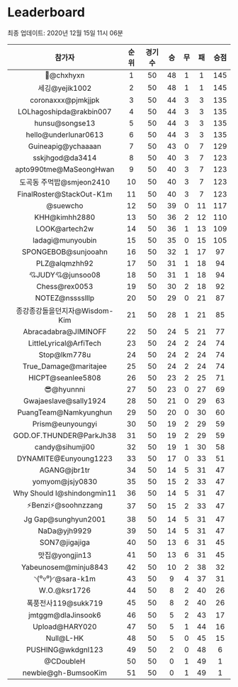 # Leaderboard
최종 업데이트: 2020년 12월 15일 11시 06분




| 참가자 | 순위 | 경기수 | 승 | 무 | 패 | 승점 |
|:---:|:---:|:---:|:---:|:---:|:---:|:---:|
| 👑@chxhyxn | 1 | 50 | 48 | 1 | 1 | 145 |
| 세깅@yejik1002 | 2 | 50 | 48 | 1 | 1 | 145 |
| coronaxxx@pjmkjjpk | 3 | 50 | 44 | 3 | 3 | 135 |
| LOLhagoshipda@rakbin007 | 4 | 50 | 44 | 3 | 3 | 135 |
| hunsu@songse13 | 5 | 50 | 44 | 3 | 3 | 135 |
| hello@underlunar0613 | 6 | 50 | 44 | 3 | 3 | 135 |
| Guineapig@ychaaaan | 7 | 50 | 43 | 0 | 7 | 129 |
| sskjhgod@da3414 | 8 | 50 | 40 | 3 | 7 | 123 |
| apto990tme@MaSeongHwan | 9 | 50 | 40 | 3 | 7 | 123 |
| 도곡동 주먹밥@smjeon2410 | 10 | 50 | 40 | 3 | 7 | 123 |
| FinalRoster@StackOut-K1m | 11 | 50 | 40 | 3 | 7 | 123 |
| @suewcho | 12 | 50 | 39 | 0 | 11 | 117 |
| KHH@kimhh2880 | 13 | 50 | 36 | 2 | 12 | 110 |
| LOOK@artech2w | 14 | 50 | 36 | 1 | 13 | 109 |
| ladagi@munyoubin | 15 | 50 | 35 | 0 | 15 | 105 |
| SPONGEBOB@sunjooahn | 16 | 50 | 32 | 1 | 17 | 97 |
| PLZ@alqmzhh92 | 17 | 50 | 31 | 1 | 18 | 94 |
| 💘JUDY💘@junsoo08 | 18 | 50 | 31 | 1 | 18 | 94 |
| Chess@rex0053 | 19 | 50 | 30 | 2 | 18 | 92 |
| NOTEZ@nsssslllp | 20 | 50 | 29 | 0 | 21 | 87 |
| 종강종강돌을던지자@Wisdom-Kim | 21 | 50 | 28 | 1 | 21 | 85 |
| Abracadabra@JIMINOFF | 22 | 50 | 24 | 5 | 21 | 77 |
| LittleLyrical@ArfiTech | 23 | 50 | 24 | 2 | 24 | 74 |
| Stop@lkm778u | 24 | 50 | 24 | 2 | 24 | 74 |
| True_Damage@maritajee | 25 | 50 | 24 | 2 | 24 | 74 |
| HICPT@seanlee5808 | 26 | 50 | 23 | 2 | 25 | 71 |
| 😎@hyunnni | 27 | 50 | 23 | 0 | 27 | 69 |
| Gwajaeslave@sally1924 | 28 | 50 | 21 | 0 | 29 | 63 |
| PuangTeam@Namkyunghun | 29 | 50 | 20 | 0 | 30 | 60 |
| Prism@eunyoungyi | 30 | 50 | 19 | 2 | 29 | 59 |
| GOD.OF.THUNDER@ParkJh38 | 31 | 50 | 19 | 2 | 29 | 59 |
| candy@sihumji00 | 32 | 50 | 19 | 1 | 30 | 58 |
| DYNAMITE@Eunyoung1223 | 33 | 50 | 17 | 0 | 33 | 51 |
| AGANG@jbr1tr | 34 | 50 | 14 | 5 | 31 | 47 |
| yomyom@jsjy0830 | 35 | 50 | 15 | 2 | 33 | 47 |
| Why Should I@shindongmin11 | 36 | 50 | 14 | 5 | 31 | 47 |
| ⚡Benzi⚡@soohnzzang | 37 | 50 | 15 | 2 | 33 | 47 |
| Jg Gap@sunghyun2001 | 38 | 50 | 14 | 5 | 31 | 47 |
| NaDa@yjh9929 | 39 | 50 | 14 | 5 | 31 | 47 |
| SON7@jigajiga | 40 | 50 | 13 | 6 | 31 | 45 |
| 맛집@yongjin13 | 41 | 50 | 13 | 6 | 31 | 45 |
| Yabeunosem@minju8843 | 42 | 50 | 10 | 2 | 38 | 32 |
| ◝(⁰▿⁰)◜@sara-k1m | 43 | 50 | 9 | 4 | 37 | 31 |
| W.O.@ksr1726 | 44 | 50 | 8 | 2 | 40 | 26 |
| 폭풍전사119@sukk719 | 45 | 50 | 8 | 2 | 40 | 26 |
| jmtggm@dlaJinsook6 | 46 | 50 | 5 | 2 | 43 | 17 |
| Upload@HARY020 | 47 | 50 | 5 | 1 | 44 | 16 |
| Null@L-HK | 48 | 50 | 5 | 0 | 45 | 15 |
| PUSHING@wkdgnl123 | 49 | 50 | 2 | 0 | 48 | 6 |
| @CDoubleH | 50 | 50 | 0 | 1 | 49 | 1 |
| newbie@gh-BumsooKim | 51 | 50 | 0 | 1 | 49 | 1 |